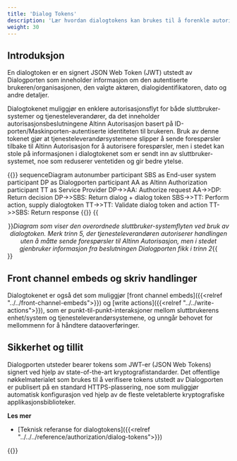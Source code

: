 ```yaml
---
title: 'Dialog Tokens'
description: 'Lær hvordan dialogtokens kan brukes til å forenkle autorisasjon og muliggjøre høyere konfidensialitet'
weight: 30
---
```


## Introduksjon
En dialogtoken er en signert JSON Web Token (JWT) utstedt av Dialogporten som inneholder informasjon om den autentiserte brukeren/organisasjonen, den valgte aktøren, dialogidentifikatoren, dato og andre detaljer.

Dialogtokenet muliggjør en enklere autorisasjonsflyt for både sluttbruker-systemer og tjenesteleverandører, da det inneholder autorisasjonsbeslutningene Altinn Autorisasjon basert på ID-porten/Maskinporten-autentiserte identiteten til brukeren. Bruk av denne tokenet gjør at tjenesteleverandørsystemene slipper å sende forespørsler tilbake til Altinn Autorisasjon for å autorisere forespørsler, men i stedet kan stole på informasjonen i dialogtokenet som er sendt inn av sluttbruker-systemet, noe som reduserer ventetiden og gir bedre ytelse.

{{<mermaid>}}
sequenceDiagram
autonumber
participant SBS as End-user system
participant DP as Dialogporten
participant AA as Altinn Authorization
participant TT as Service Provider
DP->>AA: Authorize request
AA->>DP: Return decision
DP->>SBS: Return dialog + dialog token
SBS->>TT: Perform action, supply dialogtoken
TT->>TT: Validate dialog token and action
TT->>SBS: Return response
{{</mermaid>}}
{{<center>}}_Diagram som viser den overordnede sluttbruker-systemflyten ved bruk av dialogtoken. Merk trinn 5, der tjenesteleverandøren autoriserer handlingen uten å måtte sende forespørsler til Altinn Autorisasjon, men i stedet gjenbruker informasjon fra beslutningen Dialogporten fikk i trinn 2_{{</center>}}

## Front channel embeds og skriv handlinger

Dialogtokenet er også det som muliggjør [front channel embeds]({{<relref "../../front-channel-embeds">}}) og [write actions]({{<relref "../../write-actions">}}), som er punkt-til-punkt-interaksjoner mellom sluttbrukerens enhet/system og tjenesteleverandørsystemene, og unngår behovet for mellommenn for å håndtere dataoverføringer.

## Sikkerhet og tillit
Dialogporten utsteder bearer tokens som JWT-er (JSON Web Tokens) signert ved hjelp av state-of-the-art kryptografistandarder. Det offentlige nøkkelmaterialet som brukes til å verifisere tokens utstedt av Dialogporten er publisert på en standard HTTPS-plassering, noe som muliggjør automatisk konfigurasjon ved hjelp av de fleste veletablerte kryptografiske applikasjonsbiblioteker.

**Les mer**
* [Teknisk referanse for dialogtokens]({{<relref "../../../reference/authorization/dialog-tokens">}})

{{<children />}}